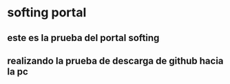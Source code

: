 # softing portal
## este es la prueba del portal softing
## realizando la prueba de descarga de github hacia la pc

